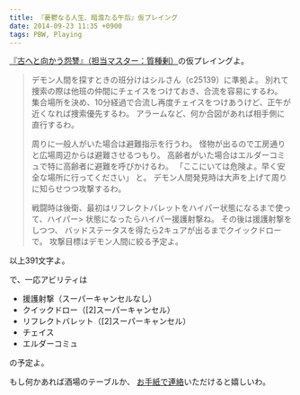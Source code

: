 ```yaml
---
title: 『憂鬱なる人生、暗澹たる午后』仮プレイング
date: 2014-09-23 11:35 +0900
tags: PBW, Playing
---
```


[『古へと向かう怨讐』（担当マスター：質種剰）](http://t-walker.jp/eb/adventure/op.cgi?sceid=18280)の仮プレイングよ。

> デモン人間を探すときの班分けはシルさん（c25139）に準拠よ。
> 別れて捜索の際は他班の仲間にチェイスをつけておき、合流を容易にするわ。
> 集合場所を決め、10分経過で合流し再度チェイスをつけあうけど、正午が近くなれば捜索優先するわ。
> アラームなど、何か合図があれば相手側に直行するわ。
>
> 周りに一般人がいた場合は避難指示を行うわ。
> 怪物が出るので工房通りと広場周辺からは避難させるつもり。
> 高齢者がいた場合はエルダーコミュで特に高齢者に避難を呼びかけるわ。
> 「ここにいては危険よ。早く安全な場所に行ってください」
> と。
> デモン人間発見時は大声を上げて周りに知らせつつ攻撃するわ。
>
> 戦闘時は後衛、最初はリフレクトバレットをハイパー状態になるまで使って、ハイパー> 状態になったらハイパー援護射撃ね。
> その後は援護射撃をしつつ、
> バッドステータスを得たら2キュアが出るまでクイックドローで。
> 攻撃目標はデモン人間に絞る予定よ。

以上391文字よ。


で、一応アビリティは

* 援護射撃（スーパーキャンセルなし）
* クイックドロー（\[2\]スーパーキャンセル）
* リフレクトバレット（\[2\]スーパーキャンセル）
* チェイス
* エルダーコミュ

の予定よ。

もし何かあれば酒場のテーブルか、
[お手紙で連絡](http://t-walker.jp/eb/status/letter.cgi?chrid=c28515)いただけると嬉しいわ。
